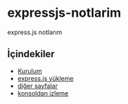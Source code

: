 # expressjs-notlarim
express.js notlarım

## İçindekiler
- [Kurulum](00-kurulum)
- [express.js yükleme](01-expressjs-yukleme)
- [diğer sayfalar](02-diger-sayfalar)
- [konsoldan izleme](03-konsoldan-izleme)

